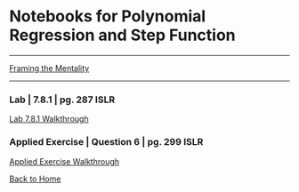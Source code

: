 # Notebooks for Polynomial Regression and Step Function
------
[Framing the Mentality](/code/Theoretical.html)  

------
### Lab | 7.8.1 | pg. 287 ISLR

[Lab 7.8.1 Walkthrough](/code/GSPolyStep.html)


### Applied Exercise | Question 6 | pg. 299 ISLR

[Applied Exercise Walkthrough](/code/GSAppPolyStep.html)



[Back to Home](https://griffinsalyer.github.io)
